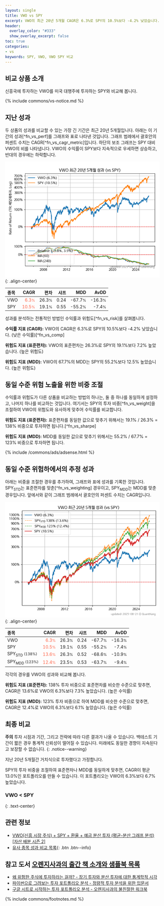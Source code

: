 ```yaml
---
layout: single
title: VWO vs SPY
excerpt: VWO의 최근 20년 5개월 CAGR은 6.3%로 SPY의 10.5%보다 -4.2% 낮았습니다.
header:
  overlay_color: "#333"
  show_overlay_excerpt: false
toc: true
categories:
- vs
keywords: SPY, VWO, VWO SPY 비교
---
```


## 비교 상품 소개


신흥국에 투자하는 VWO를 미국 대행주에 투자하는 SPY와 비교해 봅니다.



{% include commons/vs-notice.md %}

## 지난 성과

두 상품의 성과를 비교할 수 있는 가장 긴 기간은 최근 20년 5개월입니다. 아래는 이 기간의 성과[^fn_vs_perf]를 그래프와 표로 나타낸 것입니다.
그래프 범례에서 괄호안의 퍼센트 수치는 CAGR[^fn_vs_cagr_metric]입니다.
하단의 보조 그래프는 SPY 대비 VWO의 비를 나타냅니다.
VWO의 수익률이 SPY보다 지속적으로 우세하면 상승하고, 반대의 경우에는 하락합니다.

![VWO](/vs/images/vwo-vs-spy_dual.png){: .align-center}

| **종목** | **CAGR** | **편차** | **샤프** | **MDD** | **AvDD** |
| :------------ | ------: | -----------: | -------: | ------: | -------: |
| VWO | <span style="color: tomato">6.3<small>%</small></span> | 26.3<small>%</small> | 0.24 | -67.7<small>%</small> | -16.3<small>%</small> |
| SPY | <span style="color: tomato">10.5<small>%</small></span> | 19.1<small>%</small> | 0.55 | -55.2<small>%</small> | -7.4<small>%</small> |

<!-- more -->


성과를 분석하는 전통적인 방법인 수익률과 위험도[^fn_vs_risk]를 살펴봅니다.

**수익률 지표 (CAGR):** VWO의 CAGR은 6.3%로 SPY의 10.5%보다 -4.2% 낮았습니다. (낮은 수익률)[^fn_vs_comp]

**위험도 지표 (표준편차):** VWO의 표준편차는 26.3%로 SPY의 19.1%보다 7.2% 높았습니다. (높은 위험도)

**위험도 지표 (MDD):** VWO의 67.7%의 MDD는 SPY의 55.2%보다 12.5% 높았습니다. (높은 위험도)



## 동일 수준 위험 노출을 위한 비중 조절

수익률과 위험도가 다른 상품을 비교하는 방법의 하나는, 둘 중 하나를 동일하게 설정하고, 나머지 하나를 비교하는 것입니다.
여기서는 SPY의 투자 비중[^fn_vs_weight]을 조절하여 VWO의 위험도와 유사하게 맞추어 수익률를 비교합니다.

**위험도 지표 (표준편차):** 표준편차를 동일한 값으로 맞추기 위해서는 19.1% / 26.3% = 138% 비중으로 투자하면 됩니다.[^fn_vs_sharpe]

**위험도 지표 (MDD):** MDD를 동일한 값으로 맞추기 위해서는 55.2% / 67.7% = 123% 비중으로 투자하면 됩니다.


{% include /commons/ads/adsense.html %}



## 동일 수준 위험하에서의 추정 성과

아래는 비중을 조절한 경우를 추가하여, 그래프와 표에 성과를 기록한 것입니다.
SPY<sub>STD</sub>는 표준편차를 맞춘[^fn_vs_weighting] 경우이고, SPY<sub>MDD</sub>는 MDD를 맞춘 경우입니다.
앞에서와 같이 그래프 범례에서 괄호안의 퍼센트 수치는 CAGR입니다.


![VWO](/vs/images/vwo-vs-spy.png){: .align-center}



| **종목** | **CAGR** | **편차** | **샤프** | **MDD** | **AvDD** |
| :------------ | ------: | -----------: | -------: | ------: | -------: |
| VWO | <span style="color: tomato">6.3<small>%</small></span> | 26.3<small>%</small> | 0.24 | -67.7<small>%</small> | -16.3<small>%</small> |
| SPY | <span style="color: tomato">10.5<small>%</small></span> | 19.1<small>%</small> | 0.55 | -55.2<small>%</small> | -7.4<small>%</small> |
| SPY<sub>STD</sub> <small>(138%)</small> | <span style="color: tomato">13.6<small>%</small></span> | 26.3<small>%</small> | 0.52 | -68.6<small>%</small> | -10.9<small>%</small> |
| SPY<sub>MDD</sub> <small>(123%)</small> | <span style="color: tomato">12.4<small>%</small></span> | 23.5<small>%</small> | 0.53 | -63.7<small>%</small> | -9.4<small>%</small> |



각각의 경우를 VWO의 성과와 비교해 봅니다.

**위험도 지표 (표준편차):** 138% 투자 비중으로 표준편차를 비슷한 수준으로 맞추면, CAGR은 13.6%로 VWO의 6.3%보다 7.3% 높았습니다. (높은 수익률)

**위험도 지표 (MDD):** 123% 투자 비중으로 하여 MDD를 비슷한 수준으로 맞추면, CAGR은 12.4%로 VWO의 6.3%보다 6.1% 높았습니다. (높은 수익률)




## 최종 비교

**주의** 투자 시점과 기간, 그리고 전략에 따라 다른 결과가 나올 수 있습니다. 백테스트 기간이 짧은 경우 통계적 신뢰성이 떨어질 수 있습니다. 미래에도 동일한 경향이 지속된다고 보장할 수 없습니다.
{: .notice--warning}

지난 20년 5개월간 거치식으로 투자했다고 가정합니다.

SPY의 투자 비중을 조절하여 표준편차나 MDD를 동일하게 맞추면, CAGR이 평균 13.0%인 포트폴리오를 만들 수 있습니다.
이 포트폴리오는 VWO의 6.3%보다 6.7% 높았습니다.

### VWO &lt; SPY
{: .text-center}


## 관련 정보

- [VWO(신흥 시장 주식) + SPY + 환율 + 예금 분산 투자 (평균-분산 그래프 분석) [자산 배분 시즌 2]](https://m.blog.naver.com/onuri2005/223923786877)
- [유사 종목 성과 비교 목록](/vs/){: .btn .btn--info}


## 참고 도서 [오렌지사과의 출간 책 소개와 샘플북 목록](https://kongdori.tistory.com/691)

- [왜 위험한 주식에 투자하라는 걸까? - 장기 투자와 분산 투자에 대한 통계학적 시각](https://kongdori.tistory.com/421)
- [파이썬으로 그려보는 투자 포트폴리오 분석  - 정량적 투자 분석을 위한 입문서](https://kongdori.tistory.com/643)
- [구글 시트로 시작하는 투자 포트폴리오 분석 - 오렌지사과의 불친절한 워크북](https://kongdori.tistory.com/449)

{% include commons/footnotes.md %}